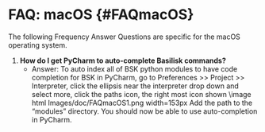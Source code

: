 # FAQ: macOS {#FAQmacOS}

The following Frequency Answer Questions are specific for the macOS operating system.


1. **How do I get PyCharm to auto-complete Basilisk commands?**
    * Answer: To auto index all of BSK python modules to have code completion for BSK in PyCharm, go to Preferences >> Project >> Interpreter, click the ellipsis near the interpreter drop down and select more, click the paths icon, the right most icon shown
\image html Images/doc/FAQmacOS1.png width=153px
Add the path to the “modules” directory.  You should now be able to use auto-completion in PyCharm.


